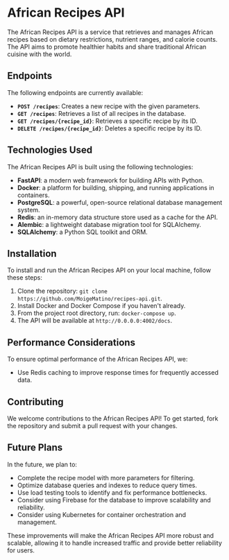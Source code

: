 # African Recipes API

The African Recipes API is a service that retrieves and manages African recipes based on dietary restrictions, nutrient ranges, and calorie counts. The API aims to promote healthier habits and share traditional African cuisine with the world.

## Endpoints

The following endpoints are currently available:

- **`POST /recipes`**: Creates a new recipe with the given parameters.
- **`GET /recipes`**: Retrieves a list of all recipes in the database.
- **`GET /recipes/{recipe_id}`**: Retrieves a specific recipe by its ID.
- **`DELETE /recipes/{recipe_id}`**: Deletes a specific recipe by its ID.

## Technologies Used

The African Recipes API is built using the following technologies:

- **FastAPI**: a modern web framework for building APIs with Python.
- **Docker**: a platform for building, shipping, and running applications in containers.
- **PostgreSQL**: a powerful, open-source relational database management system.
- **Redis**: an in-memory data structure store used as a cache for the API.
- **Alembic**: a lightweight database migration tool for SQLAlchemy.
- **SQLAlchemy**: a Python SQL toolkit and ORM.

## Installation

To install and run the African Recipes API on your local machine, follow these steps:

1. Clone the repository: `git clone https://github.com/MoigeMatino/recipes-api.git`.
2. Install Docker and Docker Compose if you haven't already.
3. From the project root directory, run: `docker-compose up`.
4. The API will be available at `http://0.0.0.0:4002/docs`.

## Performance Considerations

To ensure optimal performance of the African Recipes API, we:

- Use Redis caching to improve response times for frequently accessed data.

## Contributing

We welcome contributions to the African Recipes API! To get started, fork the repository and submit a pull request with your changes.

## Future Plans

In the future, we plan to:

- Complete the recipe model with more parameters for filtering.
- Optimize database queries and indexes to reduce query times.
- Use load testing tools to identify and fix performance bottlenecks.
- Consider using Firebase for the database to improve scalability and reliability.
- Consider using Kubernetes for container orchestration and management.

These improvements will make the African Recipes API more robust and scalable, allowing it to handle increased traffic and provide better reliability for users.
